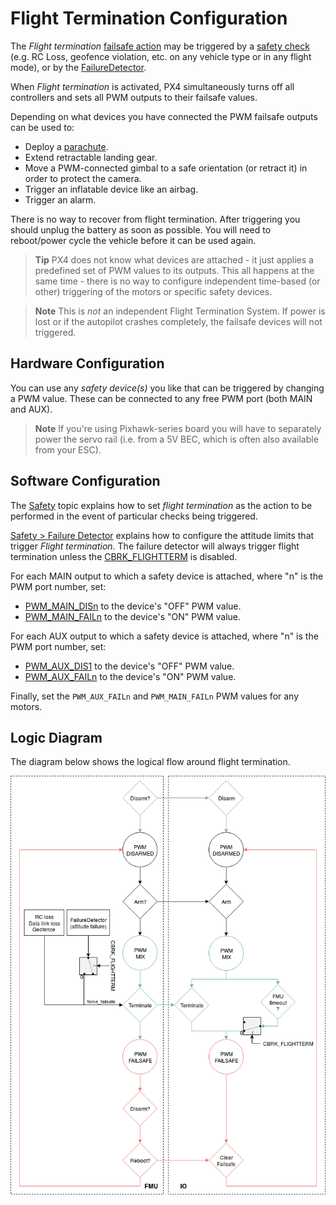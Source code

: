 # Flight Termination Configuration

The *Flight termination* [failsafe action](../config/safety.md#failsafe_actions) may be triggered by a [safety check](../config/safety.md) (e.g. RC Loss, geofence violation, etc. on any vehicle type or in any flight mode), or by the [FailureDetector](../config/safety.md#failure_detector).

When *Flight termination* is activated, PX4 simultaneously turns off all controllers and sets all PWM outputs to their failsafe values.

Depending on what devices you have connected the PWM failsafe outputs can be used to:
- Deploy a [parachute](../peripherals/parachute.md).
- Extend retractable landing gear.
- Move a PWM-connected gimbal to a safe orientation (or retract it) in order to protect the camera.
- Trigger an inflatable device like an airbag.
- Trigger an alarm.

There is no way to recover from flight termination.
After triggering you should unplug the battery as soon as possible.
You will need to reboot/power cycle the vehicle before it can be used again.

> **Tip** PX4 does not know what devices are attached - it just applies a predefined set of PWM values to its outputs.
  This all happens at the same time - there is no way to configure independent time-based (or other) triggering of the motors or specific safety devices.
  
<span></span>
> **Note** This is *not* an independent Flight Termination System. If power is lost or if the autopilot crashes completely, the failsafe devices will not triggered.


## Hardware Configuration

You can use any *safety device(s)* you like that can be triggered by changing a PWM value.
These can be connected to any free PWM port (both MAIN and AUX).

> **Note** If you're using Pixhawk-series board you will have to separately power the servo rail (i.e. from a 5V BEC, which is often also available from your ESC).


## Software Configuration

The [Safety](../config/safety.md) topic explains how to set *flight termination* as the action to be performed in the event of particular checks being triggered.

[Safety > Failure Detector](../config/safety.md#failure_detector) explains how to configure the attitude limits that trigger *Flight termination*.
The failure detector will always trigger flight termination unless the [CBRK_FLIGHTTERM](../advanced_config/parameter_reference.md#CBRK_FLIGHTTERM) is disabled.

For each MAIN output to which a safety device is attached, where "n" is the PWM port number, set:
- [PWM_MAIN_DISn](../advanced_config/parameter_reference.md#PWM_MAIN_DIS1) to the device's "OFF" PWM value.
- [PWM_MAIN_FAILn](../advanced_config/parameter_reference.md#PWM_MAIN_FAIL1) to the device's "ON" PWM value.

For each AUX output to which a safety device is attached, where "n" is the PWM port number, set:
- [PWM_AUX_DIS1](../advanced_config/parameter_reference.md#PWM_AUX_DIS1) to the device's "OFF" PWM value.
- [PWM_AUX_FAILn](../advanced_config/parameter_reference.md#PWM_AUX_FAIL1) to the device's "ON" PWM value.

Finally, set the `PWM_AUX_FAILn` and `PWM_MAIN_FAILn` PWM values for any motors.


## Logic Diagram

The diagram below shows the logical flow around flight termination.

![Logic diagram](../../assets/config/flight_termination_logic_diagram.png)


